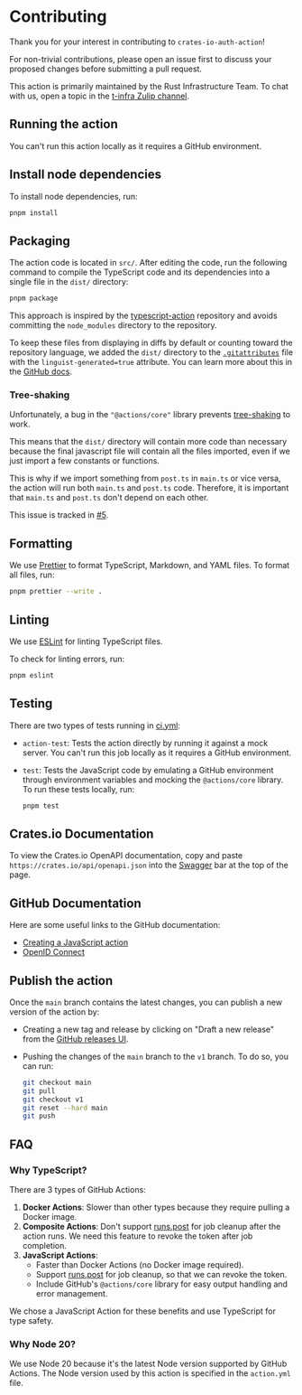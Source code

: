 # Contributing

Thank you for your interest in contributing to `crates-io-auth-action`!

For non-trivial contributions, please open an issue first to discuss your
proposed changes before submitting a pull request.

This action is primarily maintained by the Rust Infrastructure Team.
To chat with us, open a topic in the
[t-infra Zulip channel](https://rust-lang.zulipchat.com/#narrow/channel/242791-t-infra).

## Running the action

You can't run this action locally as it requires a GitHub environment.

## Install node dependencies

To install node dependencies, run:

```sh
pnpm install
```

## Packaging

The action code is located in `src/`.
After editing the code, run the following command to
compile the TypeScript code and its dependencies into a single file
in the `dist/` directory:

```sh
pnpm package
```

This approach is inspired by the [typescript-action](https://github.com/actions/typescript-action)
repository and avoids committing the `node_modules` directory to the repository.

To keep these files from displaying in diffs by default or counting toward the repository language,
we added the `dist/` directory to the [`.gitattributes`](.gitattributes) file with the
`linguist-generated=true` attribute.
You can learn more about this in the
[GitHub docs](https://docs.github.com/en/repositories/working-with-files/managing-files/customizing-how-changed-files-appear-on-github).

### Tree-shaking

Unfortunately, a bug in the `"@actions/core"` library prevents
[tree-shaking](https://rollupjs.org/introduction/#tree-shaking) to work.

This means that the `dist/` directory will contain more code than necessary
because the final javascript file will contain all the files imported, even
if we just import a few constants or functions.

This is why if we import something from `post.ts` in `main.ts` or vice versa,
the action will run both `main.ts` and `post.ts` code.
Therefore, it is important that `main.ts` and `post.ts` don't depend on each other.

This issue is tracked in [#5](https://github.com/rust-lang/crates-io-auth-action/issues/5).

## Formatting

We use [Prettier](https://prettier.io/) to format TypeScript, Markdown, and YAML files.
To format all files, run:

```sh
pnpm prettier --write .
```

## Linting

We use [ESLint](https://eslint.org/) for linting TypeScript files.

To check for linting errors, run:

```sh
pnpm eslint
```

## Testing

There are two types of tests running in [ci.yml](.github/workflows/ci.yml):

- `action-test`: Tests the action directly by running it against a mock server.
  You can't run this job locally as it requires a GitHub environment.
- `test`: Tests the JavaScript code by emulating a GitHub environment through
  environment variables and mocking the `@actions/core` library.
  To run these tests locally, run:

  ```sh
  pnpm test
  ```

## Crates.io Documentation

To view the Crates.io OpenAPI documentation,
copy and paste `https://crates.io/api/openapi.json`
into the [Swagger](https://petstore.swagger.io/) bar at the top of the page.

## GitHub Documentation

Here are some useful links to the GitHub documentation:

- [Creating a JavaScript action](https://docs.github.com/en/actions/sharing-automations/creating-actions/creating-a-javascript-action)
- [OpenID Connect](https://docs.github.com/en/actions/security-for-github-actions/security-hardening-your-deployments/about-security-hardening-with-openid-connect)

## Publish the action

Once the `main` branch contains the latest changes,
you can publish a new version of the action by:

- Creating a new tag and release by clicking on "Draft a new release" from the
  [GitHub releases UI](https://github.com/rust-lang/crates-io-auth-action/releases).
- Pushing the changes of the `main` branch to the `v1` branch. To do so, you can run:

  ```sh
  git checkout main
  git pull
  git checkout v1
  git reset --hard main
  git push
  ```

## FAQ

### Why TypeScript?

There are 3 types of GitHub Actions:

1. **Docker Actions**: Slower than other types because they require pulling a Docker image.
2. **Composite Actions**: Don't support [runs.post] for job cleanup after the action runs.
   We need this feature to revoke the token after job completion.
3. **JavaScript Actions**:
   - Faster than Docker Actions (no Docker image required).
   - Support [runs.post] for job cleanup, so that we can revoke the token.
   - Include GitHub's `@actions/core` library for easy output handling and error management.

We chose a JavaScript Action for these benefits and use TypeScript for type safety.

[runs.post]: https://docs.github.com/en/actions/sharing-automations/creating-actions/metadata-syntax-for-github-actions#runspost

### Why Node 20?

We use Node 20 because it's the latest Node version supported by GitHub Actions.
The Node version used by this action is specified in the `action.yml` file.
